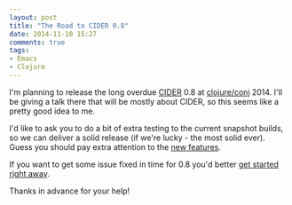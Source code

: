 ```yaml
---
layout: post
title: "The Road to CIDER 0.8"
date: 2014-11-10 15:27
comments: true
tags:
- Emacs
- Clojure
---
```


I'm planning to release the long overdue [CIDER](https://github.com/clojure-emacs/cider) 0.8 at [clojure/conj](http://clojure-conj.org/) 2014.
I'll be giving a talk there that will be mostly about CIDER, so this seems like a pretty good idea to me.

I'd like to ask you to do a bit of extra testing to the current
snapshot builds, so we can deliver a solid release (if we're lucky -
the most solid ever). Guess you should pay extra attention to the
[new features](https://github.com/clojure-emacs/cider/blob/master/CHANGELOG.md).

If you want to get some issue fixed in time for 0.8 you'd better [get started right away](https://github.com/clojure-emacs/cider/issues).

Thanks in advance for your help!
